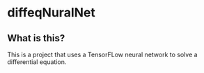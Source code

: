 # diffeqNuralNet


## What is this?
This is a project that uses a TensorFLow neural network to solve a differential equation.
